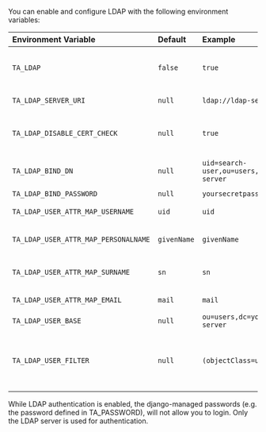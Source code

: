You can enable and configure LDAP with the following environment variables:

| Environment Variable  | Default   | Example   | Description   |
| :-------------------- | :-------- | :-------- | :------------ |
| `TA_LDAP` | `false` | `true` | Set to anything besides empty string to use LDAP authentication **instead** of local user authentication. |
| `TA_LDAP_SERVER_URI`  | `null` | `ldap://ldap-server:389` | Set to the uri of your LDAP server. |
| `TA_LDAP_DISABLE_CERT_CHECK` | `null` | `true` | Set to anything besides empty string to disable certificate checking when connecting over LDAPS. |
| `TA_LDAP_BIND_DN` | `null` | `uid=search-user,ou=users,dc=your-server` | DN of the user that is able to perform searches on your LDAP account. |
| `TA_LDAP_BIND_PASSWORD` | `null` | `yoursecretpassword` | Password for the search user. |
| `TA_LDAP_USER_ATTR_MAP_USERNAME`  | `uid` | `uid` | Bind attribute used to map LDAP user's username |
| `TA_LDAP_USER_ATTR_MAP_PERSONALNAME` | `givenName` |`givenName` | Bind attribute used to match LDAP user's First Name/Personal Name. |
| `TA_LDAP_USER_ATTR_MAP_SURNAME` | `sn` |`sn` | Bind attribute used to match LDAP user's Last Name/Surname. |
| `TA_LDAP_USER_ATTR_MAP_EMAIL` | `mail` |`mail` | Bind attribute used to match LDAP user's EMail address |
| `TA_LDAP_USER_BASE` | `null` | `ou=users,dc=your-server` | Search base for user filter. |
| `TA_LDAP_USER_FILTER` | `null` | `(objectClass=user)` | Filter for valid users. Login usernames are matched using the attribute specified in `TA_LDAP_USER_ATTR_MAP_USERNAME` and should not be specified in this filter. |

While LDAP authentication is enabled, the django-managed passwords (e.g. the password defined in TA_PASSWORD), will not allow you to login. Only the LDAP server is used for authentication.